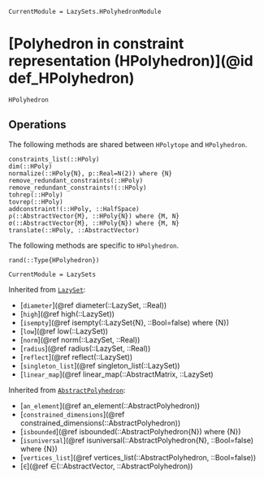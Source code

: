```@meta
CurrentModule = LazySets.HPolyhedronModule
```

# [Polyhedron in constraint representation (HPolyhedron)](@id def_HPolyhedron)

```@docs
HPolyhedron
```

## Operations

The following methods are shared between `HPolytope` and `HPolyhedron`.

```@docs
constraints_list(::HPoly)
dim(::HPoly)
normalize(::HPoly{N}, p::Real=N(2)) where {N}
remove_redundant_constraints(::HPoly)
remove_redundant_constraints!(::HPoly)
tohrep(::HPoly)
tovrep(::HPoly)
addconstraint!(::HPoly, ::HalfSpace)
ρ(::AbstractVector{M}, ::HPoly{N}) where {M, N}
σ(::AbstractVector{M}, ::HPoly{N}) where {M, N}
translate(::HPoly, ::AbstractVector)
```

The following methods are specific to `HPolyhedron`.

```@docs
rand(::Type{HPolyhedron})
```

```@meta
CurrentModule = LazySets
```

Inherited from [`LazySet`](@ref):
* [`diameter`](@ref diameter(::LazySet, ::Real))
* [`high`](@ref high(::LazySet))
* [`isempty`](@ref isempty(::LazySet{N}, ::Bool=false) where {N})
* [`low`](@ref low(::LazySet))
* [`norm`](@ref norm(::LazySet, ::Real))
* [`radius`](@ref radius(::LazySet, ::Real))
* [`reflect`](@ref reflect(::LazySet))
* [`singleton_list`](@ref singleton_list(::LazySet))
* [`linear_map`](@ref linear_map(::AbstractMatrix, ::LazySet)

Inherited from [`AbstractPolyhedron`](@ref):
* [`an_element`](@ref an_element(::AbstractPolyhedron))
* [`constrained_dimensions`](@ref constrained_dimensions(::AbstractPolyhedron))
* [`isbounded`](@ref isbounded(::AbstractPolyhedron{N}) where {N})
* [`isuniversal`](@ref isuniversal(::AbstractPolyhedron{N}, ::Bool=false) where {N})
* [`vertices_list`](@ref vertices_list(::AbstractPolyhedron, ::Bool=false))
* [`∈`](@ref ∈(::AbstractVector, ::AbstractPolyhedron))
